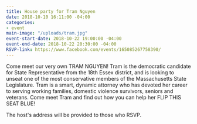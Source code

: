 ```yaml
---
title: House party for Tram Nguyen
date: 2018-10-10 16:11:00 -04:00
categories:
- event
main-image: "/uploads/tram.jpg"
event-start-date: 2018-10-22 19:00:00 -04:00
event-end-date: 2018-10-22 20:30:00 -04:00
RSVP-link: https://www.facebook.com/events/165085267758390/
---
```


Come meet our very own TRAM NGUYEN! Tram is the democratic candidate for State Representative from the 18th Essex district, and is looking to unseat one of the most conservative members of the Massachusetts State Legislature. Tram is a smart, dynamic attorney who has devoted her career to serving working families, domestic violence survivors, seniors and veterans. Come meet Tram and find out how you can help her FLIP THIS SEAT BLUE! 

The host's address will be provided to those who RSVP.